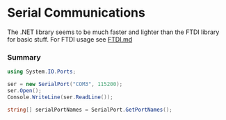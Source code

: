 # Serial Communications

The .NET library seems to be much faster and lighter than the FTDI library for basic stuff. For FTDI usage see [FTDI.md](FTDI.md)

### Summary

```cs
using System.IO.Ports;
```

```cs
ser = new SerialPort("COM3", 115200);
ser.Open();
Console.WriteLine(ser.ReadLine());
```

```cs
string[] serialPortNames = SerialPort.GetPortNames();
```
